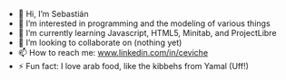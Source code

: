 - 👋 Hi, I’m Sebastián
- 👀 I’m interested in programming and the modeling of various things
- 🌱 I’m currently learning Javascript, HTML5, Minitab, and ProjectLibre
- 💞️ I’m looking to collaborate on (nothing yet)
- 📫 How to reach me: www.linkedin.com/in/ceviche
- ⚡ Fun fact: I love arab food, like the kibbehs from Yamal (Uff!)
